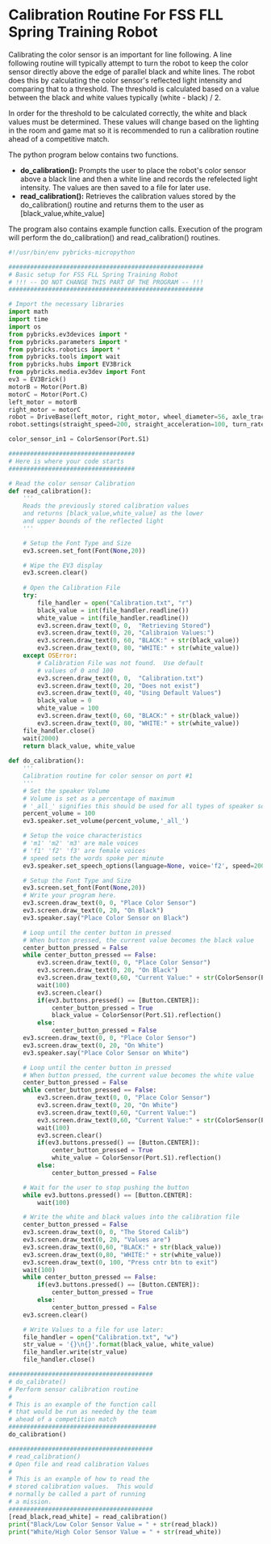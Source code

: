# Calibration Routine For FSS FLL Spring Training Robot

Calibrating the color sensor is an important for line following.  A line following routine will typically attempt to turn the robot to keep 
the color sensor directly above the edge of parallel black and white lines.  The robot does this by calculating the color sensor's reflected light intensity and comparing that to a threshold.
The threshold is calculated based on a value between the black and white values typically (white - black) / 2.

In order for the threshold to be calculated correctly, the white and black values must be determined.  These values will change based on the lighting in the room and game mat so it is recommended to run a calibration routine ahead of a competitive match.

The python program below contains two functions.
- __do_calibration():__ Prompts the user to place the robot's color sensor above a black line and then a white line and records the refelected light intensity.  The values are then saved to a file for later use.
- __read_calibration():__ Retrieves the calibration values stored by the do_calibration() routine and returns them to the user as [black_value,white_value]

The program also contains example function calls.  Execution of the program will perform the do_calibration() and read_calibration() routines.
```python
#!/usr/bin/env pybricks-micropython

######################################################
# Basic setup for FSS FLL Spring Training Robot
# !!! -- DO NOT CHANGE THIS PART OF THE PROGRAM -- !!!
######################################################

# Import the necessary libraries
import math
import time
import os
from pybricks.ev3devices import *
from pybricks.parameters import *
from pybricks.robotics import *
from pybricks.tools import wait
from pybricks.hubs import EV3Brick
from pybricks.media.ev3dev import Font
ev3 = EV3Brick()
motorB = Motor(Port.B)
motorC = Motor(Port.C)
left_motor = motorB
right_motor = motorC
robot = DriveBase(left_motor, right_motor, wheel_diameter=56, axle_track=108)
robot.settings(straight_speed=200, straight_acceleration=100, turn_rate=100)

color_sensor_in1 = ColorSensor(Port.S1)

###################################
# Here is where your code starts
###################################

# Read the color sensor Calibration
def read_calibration():
    '''
    Reads the previously stored calibration values
    and returns [black_value,white_value] as the lower
    and upper bounds of the reflected light
    '''

    # Setup the Font Type and Size
    ev3.screen.set_font(Font(None,20))

    # Wipe the EV3 display
    ev3.screen.clear()
    
    # Open the Calibration File
    try:
        file_handler = open("Calibration.txt", "r")
        black_value = int(file_handler.readline())
        white_value = int(file_handler.readline())
        ev3.screen.draw_text(0, 0,  "Retrieving Stored")
        ev3.screen.draw_text(0, 20, "Calibraion Values:")
        ev3.screen.draw_text(0, 60, "BLACK:" + str(black_value))
        ev3.screen.draw_text(0, 80, "WHITE:" + str(white_value))
    except OSError:
        # Calibration File was not found.  Use default
        # values of 0 and 100
        ev3.screen.draw_text(0, 0,  "Calibration.txt")
        ev3.screen.draw_text(0, 20, "Does not exist")
        ev3.screen.draw_text(0, 40, "Using Default Values")
        black_value = 0
        white_value = 100
        ev3.screen.draw_text(0, 60, "BLACK:" + str(black_value))
        ev3.screen.draw_text(0, 80, "WHITE:" + str(white_value))
    file_handler.close()
    wait(2000)
    return black_value, white_value
   
def do_calibration():
    '''
    Calibration routine for color sensor on port #1
    '''
    # Set the speaker Volume
    # Volume is set as a percentage of maximum
    # '_all_' signifies this should be used for all types of speaker sounds
    percent_volume = 100
    ev3.speaker.set_volume(percent_volume,'_all_')

    # Setup the voice characteristics
    # 'm1' 'm2' 'm3' are male voices
    # 'f1' 'f2' 'f3' are female voices
    # speed sets the words spoke per minute
    ev3.speaker.set_speech_options(language=None, voice='f2', speed=200, pitch=None)

    # Setup the Font Type and Size
    ev3.screen.set_font(Font(None,20))
    # Write your program here.
    ev3.screen.draw_text(0, 0, "Place Color Sensor")
    ev3.screen.draw_text(0, 20, "On Black")
    ev3.speaker.say("Place Color Sensor on Black")

    # Loop until the center button in pressed
    # When button pressed, the current value becomes the black value
    center_button_pressed = False
    while center_button_pressed == False:
        ev3.screen.draw_text(0, 0, "Place Color Sensor")
        ev3.screen.draw_text(0, 20, "On Black")
        ev3.screen.draw_text(0,60, "Current Value:" + str(ColorSensor(Port.S1).reflection()))
        wait(100)
        ev3.screen.clear()
        if(ev3.buttons.pressed() == [Button.CENTER]):
            center_button_pressed = True
            black_value = ColorSensor(Port.S1).reflection()
        else:
            center_button_pressed = False
    ev3.screen.draw_text(0, 0, "Place Color Sensor")
    ev3.screen.draw_text(0, 20, "On White")
    ev3.speaker.say("Place Color Sensor on White")

    # Loop until the center button in pressed
    # When button pressed, the current value becomes the white value
    center_button_pressed = False
    while center_button_pressed == False:
        ev3.screen.draw_text(0, 0, "Place Color Sensor")
        ev3.screen.draw_text(0, 20, "On White")
        ev3.screen.draw_text(0,60, "Current Value:")
        ev3.screen.draw_text(0,60, "Current Value:" + str(ColorSensor(Port.S1).reflection()))
        wait(100)
        ev3.screen.clear()
        if(ev3.buttons.pressed() == [Button.CENTER]):
            center_button_pressed = True
            white_value = ColorSensor(Port.S1).reflection()
        else:
            center_button_pressed = False

    # Wait for the user to stop pushing the button
    while ev3.buttons.pressed() == [Button.CENTER]:
        wait(100)

    # Write the white and black values into the calibration file
    center_button_pressed = False
    ev3.screen.draw_text(0, 0, "The Stored Calib")
    ev3.screen.draw_text(0, 20, "Values are")
    ev3.screen.draw_text(0,60, "BLACK:" + str(black_value))
    ev3.screen.draw_text(0,80, "WHITE:" + str(white_value))
    ev3.screen.draw_text(0, 100, "Press cntr btn to exit")
    wait(100)
    while center_button_pressed == False:
        if(ev3.buttons.pressed() == [Button.CENTER]):
            center_button_pressed = True
        else:
            center_button_pressed = False
    ev3.screen.clear()

    # Write Values to a file for use later:
    file_handler = open("Calibration.txt", "w")
    str_value = '{}\n{}'.format(black_value, white_value)
    file_handler.write(str_value)
    file_handler.close()

########################################
# do_calibrate()
# Perform sensor calibration routine
#
# This is an example of the function call 
# that would be run as needed by the team 
# ahead of a competition match
#########################################
do_calibration()

########################################
# read_calibration()
# Open file and read calibration Values
#
# This is an example of how to read the
# stored calibration values.  This would
# normally be called a part of running
# a mission. 
########################################
[read_black,read_white] = read_calibration()
print("Black/Low Color Sensor Value = " + str(read_black))
print("White/High Color Sensor Value = " + str(read_white))


```
